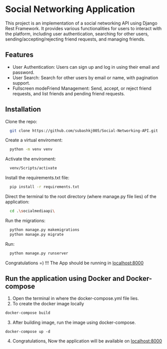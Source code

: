 
# Social Networking Application

This project is an implementation of a social networking API using Django Rest Framework. It provides various functionalities for users to interact with the platform, including user authentication, searching for other users, sending/accepting/rejecting friend requests, and managing friends.




## Features

- User Authentication: Users can sign up and log in using their email and password.
- User Search: Search for other users by email or name, with pagination support.
- Fullscreen modeFriend Management: Send, accept, or reject friend requests, and list friends and pending friend requests.



## Installation

Clone the repo:

```bash
  git clone https://github.com/subashkj005/Social-Networking-API.git
```
Create a virtual enviroment:
```bash
  python -m venv venv
```
Activate the enviroment:
```bash
  venv/Scripts/activate
```
Install the requirements.txt file:
```bash
  pip install -r requirements.txt
```
Direct the terminal to the root directory (where manage.py file lies) of the application:
```bash
  cd .\socialmediaapi\
```
Run the migrations:
```bash
  python manage.py makemigrations
  python manage.py migrate
```
Run:
```bash
  python manage.py runserver
```

Congratulations =) !!! The App should be running in [localhost:8000](http://localhost:8000/)
    
## Run the application using Docker and Docker-compose

1. Open the terminal in where the docker-compose.yml file lies.
2. To create the docker image locally

```bash
docker-compose build
```
3. After building image, run the image using docker-compose.
```
docker-compose up -d
```
4. Congratulations, Now the application will be available on [localhost:8000](http://localhost:8000/)